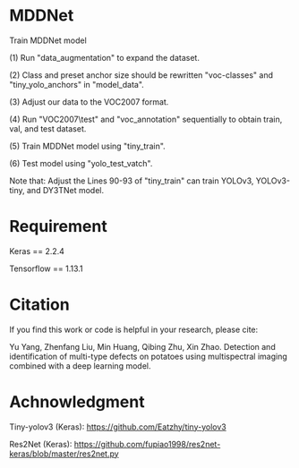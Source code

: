 # MDDNet
Train MDDNet model

(1) Run "data_augmentation" to expand the dataset.

(2) Class and preset anchor size should be rewritten "voc-classes" and "tiny_yolo_anchors" in "model_data".

(3) Adjust our data to the VOC2007 format. 

(4) Run "VOC2007\test" and "voc_annotation" sequentially to obtain train, val, and test dataset.

(5) Train MDDNet model using "tiny_train".

(6) Test model using "yolo_test_vatch".

Note that: Adjust the Lines 90-93 of "tiny_train" can train YOLOv3, YOLOv3-tiny, and DY3TNet model.

# Requirement
Keras == 2.2.4

Tensorflow == 1.13.1

# Citation
If you find this work or code is helpful in your research, please cite:

Yu Yang, Zhenfang Liu, Min Huang, Qibing Zhu, Xin Zhao. Detection and identification of multi-type defects on potatoes using multispectral imaging combined with a deep learning model.

# Achnowledgment
Tiny-yolov3 (Keras): https://github.com/Eatzhy/tiny-yolov3

Res2Net (Keras): https://github.com/fupiao1998/res2net-keras/blob/master/res2net.py

